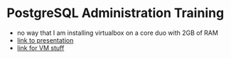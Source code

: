 # PostgreSQL Administration Training
* no way that I am installing virtualbox on a core duo with 2GB of RAM
* [link to presentation](http://slides.keithf4.com/pg_admin_training_centos/#/)
* [link for VM stuff](https://cloud.keithfiske.com/index.php/s/WqHiH2CrPig9ynA)

